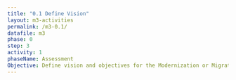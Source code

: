 ```yaml
---
title: "0.1 Define Vision"
layout: m3-activities
permalink: /m3-0.1/
datafile: m3
phase: 0
step: 3
activity: 1
phaseName: Assessment
Objective: Define vision and objectives for the Modernization or Migration to Common Solution.
---
```

